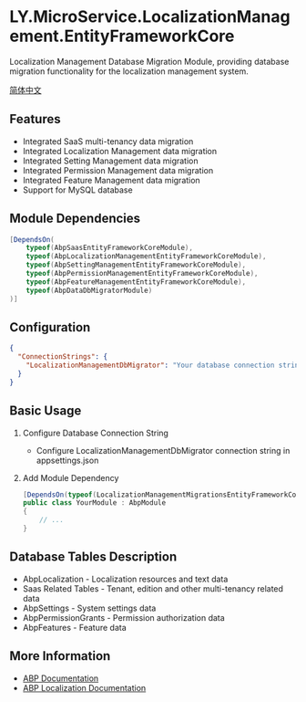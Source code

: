 # LY.MicroService.LocalizationManagement.EntityFrameworkCore

Localization Management Database Migration Module, providing database migration functionality for the localization management system.

[简体中文](./README.md)

## Features

* Integrated SaaS multi-tenancy data migration
* Integrated Localization Management data migration
* Integrated Setting Management data migration
* Integrated Permission Management data migration
* Integrated Feature Management data migration
* Support for MySQL database

## Module Dependencies

```csharp
[DependsOn(
    typeof(AbpSaasEntityFrameworkCoreModule),
    typeof(AbpLocalizationManagementEntityFrameworkCoreModule),
    typeof(AbpSettingManagementEntityFrameworkCoreModule),
    typeof(AbpPermissionManagementEntityFrameworkCoreModule),
    typeof(AbpFeatureManagementEntityFrameworkCoreModule),
    typeof(AbpDataDbMigratorModule)
)]
```

## Configuration

```json
{
  "ConnectionStrings": {
    "LocalizationManagementDbMigrator": "Your database connection string"
  }
}
```

## Basic Usage

1. Configure Database Connection String
   * Configure LocalizationManagementDbMigrator connection string in appsettings.json

2. Add Module Dependency
   ```csharp
   [DependsOn(typeof(LocalizationManagementMigrationsEntityFrameworkCoreModule))]
   public class YourModule : AbpModule
   {
       // ...
   }
   ```

## Database Tables Description

* AbpLocalization - Localization resources and text data
* Saas Related Tables - Tenant, edition and other multi-tenancy related data
* AbpSettings - System settings data
* AbpPermissionGrants - Permission authorization data
* AbpFeatures - Feature data

## More Information

* [ABP Documentation](https://docs.abp.io)
* [ABP Localization Documentation](https://docs.abp.io/en/abp/latest/Localization)
